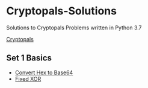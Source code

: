 # Cryptopals-Solutions

Solutions to Cryptopals Problems written in Python 3.7

[Cryptopals](https://cryptopals.com)

## Set 1 Basics

* [Convert Hex to Base64]()
* [Fixed XOR]()

